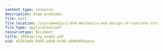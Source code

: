 ```yaml
---
content_type: resource
description: Exam problems.
file: null
file_location: /coursemedia/1-054-mechanics-and-design-of-concrete-structures-spring-2004/45201b6b9495a8384c99c898d056aaca_2004spring_exam2.pdf
file_type: application/pdf
resourcetype: Document
title: 2004spring_exam2.pdf
uid: 45201b6b-9495-a838-4c99-c898d056aaca
---
```

